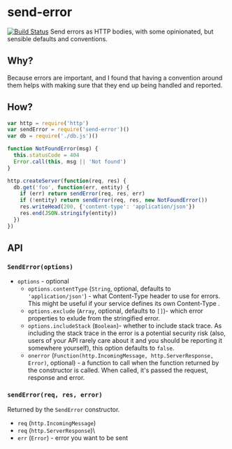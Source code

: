 # send-error
[![Build Status](https://travis-ci.org/mmalecki/send-error.png?branch=master)](https://travis-ci.org/mmalecki/send-error)
Send errors as HTTP bodies, with some opinionated, but sensible defaults and
conventions.

## Why?
Because errors are important, and I found that having a convention around them
helps with making sure that they end up being handled and reported.

## How?
```js
var http = require('http')
var sendError = require('send-error')()
var db = require('./db.js')()

function NotFoundError(msg) {
  this.statusCode = 404
  Error.call(this, msg || 'Not found')
}

http.createServer(function(req, res) {
  db.get('foo', function(err, entity) {
    if (err) return sendError(req, res, err)
    if (!entity) return sendError(req, res, new NotFoundError())
    res.writeHead(200, {'content-type': 'application/json'})
    res.end(JSON.stringify(entity))
  })
})
```

## API

### `SendError(options)`

* `options` - optional
  * `options.contentType` (`String`, optional, defaults to `'application/json'`) -
    what Content-Type header to use for errors. This might be useful if your service
    defines its own Content-Type .
  * `options.exclude` (`Array`, optional, defaults to `[]`)- which error properties
    to exlude from the stringified error.
  * `options.includeStack` (`Boolean`)- whether to include stack trace. As
    including the stack trace in the error is a potential security risk (also,
    users of your API rarely care about it and you should be reporting it
    somewhere yourself), this option defaults to `false`.
  * `onerror` (`Function(http.IncomingMessage, http.ServerResponse, Error)`, optional) -
    a function to call when the function returned by the constructor is called.
    When called, it's passed the request, response and error.

### `sendError(req, res, error)`
Returned by the `SendError` constructor.

* `req` (`http.IncomingMessage`)
* `req` (`http.ServerResponse`)\
* `err` (`Error`) - error you want to be sent
